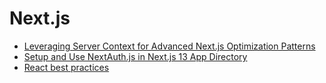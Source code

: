 # Next.js
- [Leveraging Server Context for Advanced Next.js Optimization Patterns](https://prismic.io/blog/advanced-nextjs-server-context)
- [Setup and Use NextAuth.js in Next.js 13 App Directory](https://codevoweb.com/setup-and-use-nextauth-in-nextjs-13-app-directory/)
- [React best practices](https://react-spectrum.adobe.com/react-stately/index.html)

